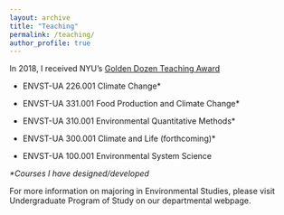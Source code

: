 ```yaml
---
layout: archive
title: "Teaching"
permalink: /teaching/
author_profile: true
---
```


In 2018, I received NYU’s [Golden Dozen Teaching Award](https://cas.nyu.edu/teaching-awards.html#golden-dozen)

* ENVST-UA 226.001 Climate Change*

* ENVST-UA 331.001 Food Production and Climate Change*

* ENVST-UA 310.001 Environmental Quantitative Methods*

* ENVST-UA 300.001 Climate and Life (forthcoming)*

* ENVST-UA 100.001 Environmental System Science

_*Courses I have designed/developed_

For more information on majoring in Environmental Studies, please visit Undergraduate Program of Study on our departmental webpage.
